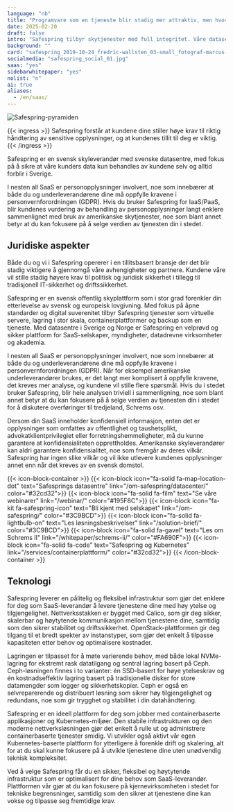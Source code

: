 ```yaml
---
language: "nb"
title: "Programvare som en tjeneste blir stadig mer attraktiv, men hvordan håndteres personopplysninger?"
date: 2025-02-20
draft: false
intro: "Safespring tilbyr skytjenester med full integritet. Våre datasentre, som ligger i Sverige, sørger for at det kun er du som håndterer dataene dine – og at de aldri eksporteres ut av landet."
background: ""
card: "safespring_2019-10-24_fredric-wallsten_03-small_fotograf-marcus-boberg.jpg"
socialmedia: "safespring_social_01.jpg"
saas: "yes"
sidebarwhitepaper: "yes"
nolist: "n"
ai: true
aliases:
  - /en/saas/
---
```


![Safespring-pyramiden](/img/graphics/safespring-pyramid-2025.svg)

{{< ingress >}}
Safespring forstår at kundene dine stiller høye krav til riktig håndtering av sensitive opplysninger, og at kundenes tillit til deg er viktig.
{{< /ingress >}}

Safespring er en svensk skyleverandør med svenske datasentre, med fokus på å sikre at våre kunders data kun behandles av kundene selv og alltid forblir i Sverige.

I nesten all SaaS er personopplysninger involvert, noe som innebærer at både du og underleverandørene dine må oppfylle kravene i personvernforordningen (GDPR). Hvis du bruker Safespring for IaaS/PaaS, blir kundenes vurdering av behandling av personopplysninger langt enklere sammenlignet med bruk av amerikanske skytjenester, noe som blant annet betyr at du kan fokusere på å selge verdien av tjenesten din i stedet.

## Juridiske aspekter

Både du og vi i Safespring opererer i en tillitsbasert bransje der det blir stadig viktigere å gjennomgå våre avhengigheter og partnere. Kundene våre vil stille stadig høyere krav til politisk og juridisk sikkerhet i tillegg til tradisjonell IT-sikkerhet og driftssikkerhet.

Safespring er en svensk offentlig skyplattform som i stor grad forenkler din etterlevelse av svensk og europeisk lovgivning. Med fokus på åpne standarder og digital suverenitet tilbyr Safespring tjenester som virtuelle servere, lagring i stor skala, containerplattformer og backup som en tjeneste. Med datasentre i Sverige og Norge er Safespring en velprøvd og sikker plattform for SaaS-selskaper, myndigheter, datadrevne virksomheter og akademia.

I nesten all SaaS er personopplysninger involvert, noe som innebærer at både du og underleverandørene dine må oppfylle kravene i personvernforordningen (GDPR). Når for eksempel amerikanske underleverandører brukes, er det langt mer komplisert å oppfylle kravene, det kreves mer analyse, og kundene vil stille flere spørsmål. Hvis du i stedet bruker Safespring, blir hele analysen triviell i sammenligning, noe som blant annet betyr at du kan fokusere på å selge verdien av tjenesten din i stedet for å diskutere overføringer til tredjeland, Schrems osv.

Dersom din SaaS inneholder konfidensiell informasjon, enten det er opplysninger som omfattes av offentlighet og taushetsplikt, advokatklientprivilegiet eller forretningshemmeligheter, må du kunne garantere at konfidensialiteten opprettholdes. Amerikanske skyleverandører kan aldri garantere konfidensialitet, noe som fremgår av deres vilkår. Safespring har ingen slike vilkår og vil ikke utlevere kundenes opplysninger annet enn når det kreves av en svensk domstol.

{{< icon-block-container >}}
{{< icon-block icon="fa-solid fa-map-location-dot" text="Safesprings datasentre" link="/om-safespring/datacenter/" color="#32cd32">}}
{{< icon-block icon="fa-solid fa-film" text="Se våre webinarer" link="/webinar/" color="#195F8C">}}
{{< icon-block icon="fa-kit fa-safespring-icon" text="Bli kjent med selskapet" link="/om-safespring/" color="#3C9BCD">}}
{{< icon-block icon="fa-solid fa-lightbulb-on" text="Les løsningsbeskrivelser" link="/solution-brief/" color="#3C9BCD">}}
{{< icon-block icon="fa-solid fa-gavel" text="Les om Schrems II" link="/whitepaper/schrems-ii/" color="#FA690F">}}
{{< icon-block icon="fa-solid fa-code" text="Safespring og Kubernetes" link="/services/containerplattform/" color="#32cd32">}}
{{< /icon-block-container >}}

## Teknologi

Safespring leverer en pålitelig og fleksibel infrastruktur som gjør det enklere for deg som SaaS-leverandør å levere tjenestene dine med høy ytelse og tilgjengelighet. Nettverksstakken er bygget med Calico, som gir deg sikker, skalerbar og høytytende kommunikasjon mellom tjenestene dine, samtidig som den sikrer stabilitet og driftssikkerhet. OpenStack-plattformen gir deg tilgang til et bredt spekter av instanstyper, som gjør det enkelt å tilpasse kapasiteten etter behov og optimalisere kostnader.

Lagringen er tilpasset for å møte varierende behov, med både lokal NVMe-lagring for ekstremt rask datatilgang og sentral lagring basert på Ceph. Ceph-løsningen finnes i to varianter: én SSD-basert for høye ytelseskrav og én kostnadseffektiv lagring basert på tradisjonelle disker for store datamengder som logger og sikkerhetskopier. Ceph er også en selvreparerende og distribuert løsning som sikrer høy tilgjengelighet og redundans, noe som gir trygghet og stabilitet i din datahåndtering.

Safespring er en ideell plattform for deg som jobber med containerbaserte applikasjoner og Kubernetes-miljøer. Den stabile infrastrukturen og den moderne nettverksløsningen gjør det enkelt å rulle ut og administrere containerbaserte tjenester smidig. Vi utvikler også aktivt vår egen Kubernetes-baserte plattform for ytterligere å forenkle drift og skalering, alt for at du skal kunne fokusere på å utvikle tjenestene dine uten unødvendig teknisk kompleksitet.

Ved å velge Safespring får du en sikker, fleksibel og høytytende infrastruktur som er optimalisert for dine behov som SaaS-leverandør. Plattformen vår gjør at du kan fokusere på kjernevirksomheten i stedet for tekniske begrensninger, samtidig som den sikrer at tjenestene dine kan vokse og tilpasse seg fremtidige krav.

